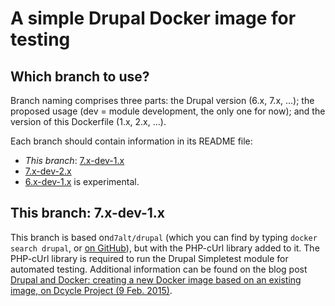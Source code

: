 A simple Drupal Docker image for testing
=====

Which branch to use?
-----

Branch naming comprises three parts: the Drupal version (6.x, 7.x, ...); the proposed usage (dev = module development, the only one for now); and the version of this Dockerfile (1.x, 2.x, ...).

Each branch should contain information in its README file:

 * _This branch_: [7.x-dev-1.x](https://github.com/alberto56/docker-drupal/tree/7.x-dev-1.x)
 * [7.x-dev-2.x](https://github.com/alberto56/docker-drupal/tree/7.x-dev-2.x)
 * [6.x-dev-1.x](https://github.com/alberto56/docker-drupal/tree/6.x-dev-1.x) is experimental.

This branch: 7.x-dev-1.x
-----

This branch is based on`d7alt/drupal` (which you can find by typing `docker search drupal`, or [on GitHub](https://github.com/b7alt/drupal)), but with the PHP-cUrl library added to it. The PHP-cUrl library is required to run the Drupal Simpletest module for automated testing. Additional information can be found on the blog post [Drupal and Docker: creating a new Docker image based on an existing image, on Dcycle Project (9 Feb. 2015)](http://dcycleproject.org/blog/89).
